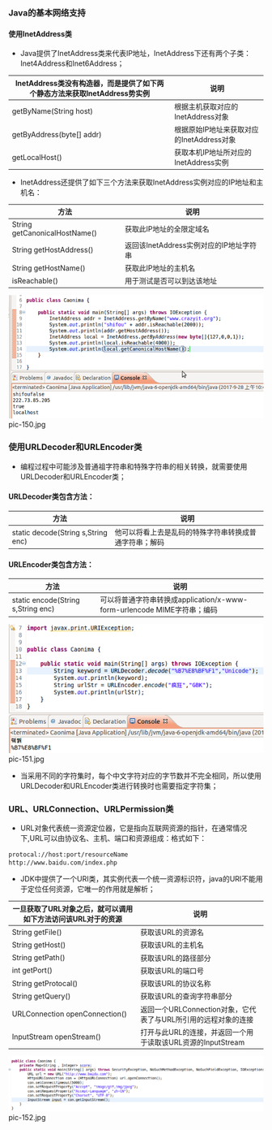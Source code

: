 ### Java的基本网络支持
#### 使用InetAddress类

+ Java提供了InetAddress类来代表IP地址，InetAddress下还有两个子类：Inet4Address和Inet6Address；

|InetAddress类没有构造器，而是提供了如下两个静态方法来获取InetAddress势实例|说明|
|------|-------|
|getByName(String host)|根据主机获取对应的InetAddress对象|
|getByAddress(byte[] addr)|根据原始IP地址来获取对应的InetAddress对象|
|getLocalHost()|获取本机IP地址所对应的InetAddress实例|

+ InetAddress还提供了如下三个方法来获取InetAddress实例对应的IP地址和主机名：

|方法|说明|
|------|------|
|String getCanonicalHostName()|获取此IP地址的全限定域名|
|String getHostAddress()|返回该InetAddress实例对应的IP地址字符串|
|String getHostName()|获取此IP地址的主机名|
|isReachable()|用于测试是否可以到达该地址|

![image](https://github.com/ningbaoqi/Java/blob/master/gif/pic-150.jpg) pic-150.jpg

### 使用URLDecoder和URLEncoder类
+ 编程过程中可能涉及普通祖字符串和特殊字符串的相关转换，就需要使用URLDecoder和URLEncoder类；
#### URLDecoder类包含方法：

|方法|说明|
|------|------|
|static decode(String s,String enc)|他可以将看上去是乱码的特殊字符串转换成普通字符串；解码|

#### URLEncoder类包含方法：

|方法|说明|
|------|------|
|static encode(String s,String enc)|可以将普通字符串转换成application/x-www-form-urlencode MIME字符串；编码|

![image](https://github.com/ningbaoqi/Java/blob/master/gif/pic-151.jpg) pic-151.jpg

+ 当采用不同的字符集时，每个中文字符对应的字节数并不完全相同，所以使用URLDecoder和URLEncoder类进行转换时也需要指定字符集；

### URL、URLConnection、URLPermission类
+ URL对象代表统一资源定位器，它是指向互联网资源的指针，在通常情况下,URL可以由协议名、主机、端口和资源组成：格式如下：

```
protocal://host:port/resourceName
http://www.baidu.com/index.php
```
+ JDK中提供了一个URI类，其实例代表一个统一资源标识符，java的URI不能用于定位任何资源，它唯一的作用就是解析；

|一旦获取了URL对象之后，就可以调用如下方法访问该URL对于的资源|说明|
|------|------|
|String getFile()|获取该URL的资源名|
|String getHost()|获取该URL的主机名|
|String getPath()|获取该URL的路径部分|
|int getPort()|获取该URL的端口号|
|String getProtocal()|获取该URL的协议名称|
|String getQuery()|获取该URL的查询字符串部分|
|URLConnection openConnection()|返回一个URLConnection对象，它代表了与URL所引用的远程对象的连接|
|InputStream openStream()|打开与此URL的连接，并返回一个用于读取该URL资源的InputStream|

![image](https://github.com/ningbaoqi/Java/blob/master/gif/pic-152.jpg) pic-152.jpg
